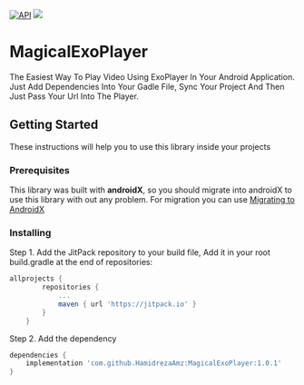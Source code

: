 [![API](https://img.shields.io/badge/API-16%2B-brightgreen.svg?style=flat)](https://android-arsenal.com/api?level=15)
[![](https://jitpack.io/v/HamidrezaAmz/Rele.svg)](https://jitpack.io/#HamidrezaAmz/MagicalExoPlayer)

# MagicalExoPlayer
The Easiest Way To Play Video Using ExoPlayer In Your Android Application. Just Add Dependencies Into Your Gadle File, Sync Your Project And Then Just Pass Your Url Into The Player.

## Getting Started

These instructions will help you to use this library inside your projects

### Prerequisites

This library was built with **androidX**, so you should migrate into androidX to use this library with out any problem. For migration you can use [Migrating to AndroidX](https://developer.android.com/jetpack/androidx/migrate)

### Installing

Step 1. Add the JitPack repository to your build file,
Add it in your root build.gradle at the end of repositories:

```gradle
allprojects {
        repositories {
            ...
            maven { url 'https://jitpack.io' }
        }
    }
```

Step 2. Add the dependency

```gradle
dependencies {
    implementation 'com.github.HamidrezaAmz:MagicalExoPlayer:1.0.1'
}
```

